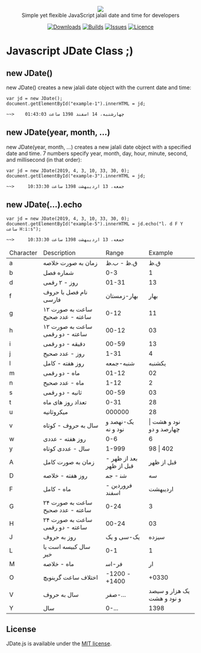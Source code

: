 <p align="center">
    <img src="https://github.com/moghaddam24/JDate.js/blob/master/examples/logo.png?raw=true"><br/>
    Simple yet flexible JavaScript jalali date and time for developers
</p>
<p align="center">
    <a href="https://github.com/moghaddam24/JDate.js"><img src="https://img.shields.io/github/v/release/moghaddam24/JDate.js" alt="Downloads"></a>
    <a href="https://ci.appveyor.com/project/moghaddam24/jdate-js"><img src="https://img.shields.io/badge/build-passing-brightgreen" alt="Builds"></a>
    <a href="https://github.com/moghaddam24/JDate.js/issues"><img src="https://img.shields.io/github/issues/moghaddam24/JDate.js" alt="Issues"></a>
    <a href="https://opensource.org/licenses/MIT"><img src="https://img.shields.io/github/license/moghaddam24/JDate.js" alt="Licence"></a>
</p>

# Javascript JDate Class ;)

## new JDate()

new JDate() creates a new jalali date object with the current date and time:

    var jd = new JDate();
    document.getElementById("example-1").innerHTML = jd;
    
    ~~>    چهارشنبه، 14 اسفند 1398 ساعت 01:43:03
    
## new JDate(year, month, ...)

new JDate(year, month, ...) creates a new jalali date object with a specified date and time.
7 numbers specify year, month, day, hour, minute, second, and millisecond (in that order):

    var jd = new JDate(2019, 4, 3, 10, 33, 30, 0);
    document.getElementById("example-3").innerHTML = jd;
    
    ~~>     جمعه، 13 اردیبهشت 1398 ساعت 10:33:30

## new JDate(...).echo

    var jd = new JDate(2019, 4, 3, 10, 33, 30, 0);
    document.getElementById("example-5").innerHTML = jd.echo("l، d F Y ساعت H:i:s");
    
    ~~>     جمعه، 13 اردیبهشت 1398 ساعت 10:33:30

<table width="100%">
    <thead>
    <tr>
        <td width="72">Character</td>
        <td>Description</td>
        <td>Range</td>
        <td>Example</td>
    </tr>
    </thead>
    <tbody>
    <tr><td>a</td><td>زمان به صورت خلاصه</td><td>ق.ظ - ب.ظ</td><td>ق.ظ</td></tr>
    <tr><td>b</td><td>شماره فصل</td><td>0-3</td><td>1</td></tr>
    <tr><td>d</td><td>روز - ۲ رقمی</td><td>01-31</td><td>13</td></tr>
    <tr><td>f</td><td>نام فصل با حروف فارسی</td><td>بهار-زمستان</td><td>بهار</td></tr>
    <tr><td>g</td><td>ساعت به صورت ۱۲ ساعته - عدد صحیح</td><td>0-12</td><td>11</td></tr>
    <tr><td>h</td><td>ساعت به صورت ۱۲ ساعته - دو رقمی</td><td>00-12</td><td>03</td></tr>
    <tr><td>i</td><td>دقیقه - دو رقمی</td><td>00-59</td><td>13</td></tr>
    <tr><td>j</td><td>روز - عدد صحیح</td><td>1-31</td><td>4</td></tr>
    <tr><td>l</td><td>روز هفته - کامل</td><td>شنبه-جمعه</td><td>یکشنبه</td></tr>
    <tr><td>m</td><td>ماه - دو رقمی</td><td>01-12</td><td>02</td></tr>
    <tr><td>n</td><td>ماه - عدد صحیح</td><td>1-12</td><td>2</td></tr>
    <tr><td>s</td><td>ثانیه - دو رقمی</td><td>00-59</td><td>03</td></tr>
    <tr><td>t</td><td>تعداد روز های ماه</td><td>0-31</td><td>28</td></tr>
    <tr><td>u</td><td>میکروثانیه</td><td>000000</td><td>28</td></tr>
    <tr><td>v</td><td>سال به حروف - کوتاه</td><td>یک-نهصد و نود و نه</td><td>نود و هشت | چهارصد و دو</td></tr>
    <tr><td>w</td><td>روز هفته - عددی</td><td>0-6</td><td>6</td></tr>
    <tr><td>y</td><td>سال - عددی کوتاه</td><td>1-999</td><td>98 | 402</td></tr>
    <tr><td>A</td><td>زمان به صورت کامل</td><td>بعد از ظهر - قبل از ظهر</td><td>قبل از ظهر</td></tr>
    <tr><td>D</td><td>روز هفته - خلاصه</td><td>شن‍ - جم‍</td><td>سه</td></tr>
    <tr><td>F</td><td>ماه - کامل</td><td>فروردین - اسفند</td><td>اردیبهشت</td></tr>
    <tr><td>G</td><td>ساعت به صورت ۲۴ ساعته - عدد صحیح</td><td>0-24</td><td>3</td></tr>
    <tr><td>H</td><td>ساعت به صورت ۲۴ ساعته - دو رقمی</td><td>00-24</td><td>03</td></tr>
    <tr><td>J</td><td>روز به حروف</td><td>یک-سی و یک</td><td>سیزده</td></tr>
    <tr><td>L</td><td>سال کبیسه است یا خیر</td><td>0-1</td><td>1</td></tr>
    <tr><td>M</td><td>ماه - خلاصه</td><td>فر-اس‍</td><td>ار</td></tr>
    <tr><td>O</td><td>اختلاف ساعت گرینویچ</td><td>-1200 - +1400</td><td>+0330</td></tr>
    <tr><td>V</td><td>سال به حروف</td><td>صفر-...</td><td>یک هزار و سیصد و نود و هشت</td></tr>
    <tr><td>Y</td><td>سال</td><td>0-...</td><td>1398</td></tr>
    </tbody>
</table>


## License

JDate.js is available under the [MIT license](https://opensource.org/licenses/MIT).
